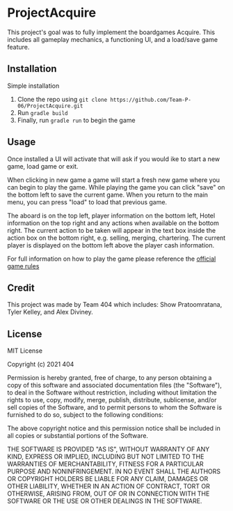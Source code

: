 # ProjectAcquire
This project's goal was to fully implement the boardgames Acquire. This includes all gameplay mechanics, a functioning UI, and a load/save game feature.
## Installation
Simple installation
1. Clone the repo using `git clone https://github.com/Team-P-06/ProjectAcquire.git`
2. Run `gradle build`
3. Finally, run `gradle run` to begin the game
## Usage
Once installed a UI will activate that will ask if you would ike to start a new game, load game or exit.

When clicking in new game a game will start a fresh new game where you can begin to play the game.
While playing the game you can click "save" on the bottom left to save the current game. When you return to the main menu, you can press "load" to load that previous game. 

The aboard is on the top left, player information on the bottom left, Hotel information on the top right and any actions when available on the bottom right.
The current action to be taken will appear in the text box inside the action box on the bottom right, e.g. selling, merging, chartering.
The current player is displayed on the bottom left above the player cash information.

For full information on how to play the game please reference the [official game rules](https://media.wizards.com/2015/downloads/ah/acquire_rules.pdf)

## Credit
This project was made by Team 404 which includes: Show Pratoomratana, Tyler Kelley, and Alex Diviney.

## License
MIT License

Copyright (c) 2021 404

Permission is hereby granted, free of charge, to any person obtaining a copy
of this software and associated documentation files (the "Software"), to deal
in the Software without restriction, including without limitation the rights
to use, copy, modify, merge, publish, distribute, sublicense, and/or sell
copies of the Software, and to permit persons to whom the Software is
furnished to do so, subject to the following conditions:

The above copyright notice and this permission notice shall be included in all
copies or substantial portions of the Software.

THE SOFTWARE IS PROVIDED "AS IS", WITHOUT WARRANTY OF ANY KIND, EXPRESS OR
IMPLIED, INCLUDING BUT NOT LIMITED TO THE WARRANTIES OF MERCHANTABILITY,
FITNESS FOR A PARTICULAR PURPOSE AND NONINFRINGEMENT. IN NO EVENT SHALL THE
AUTHORS OR COPYRIGHT HOLDERS BE LIABLE FOR ANY CLAIM, DAMAGES OR OTHER
LIABILITY, WHETHER IN AN ACTION OF CONTRACT, TORT OR OTHERWISE, ARISING FROM,
OUT OF OR IN CONNECTION WITH THE SOFTWARE OR THE USE OR OTHER DEALINGS IN THE
SOFTWARE.